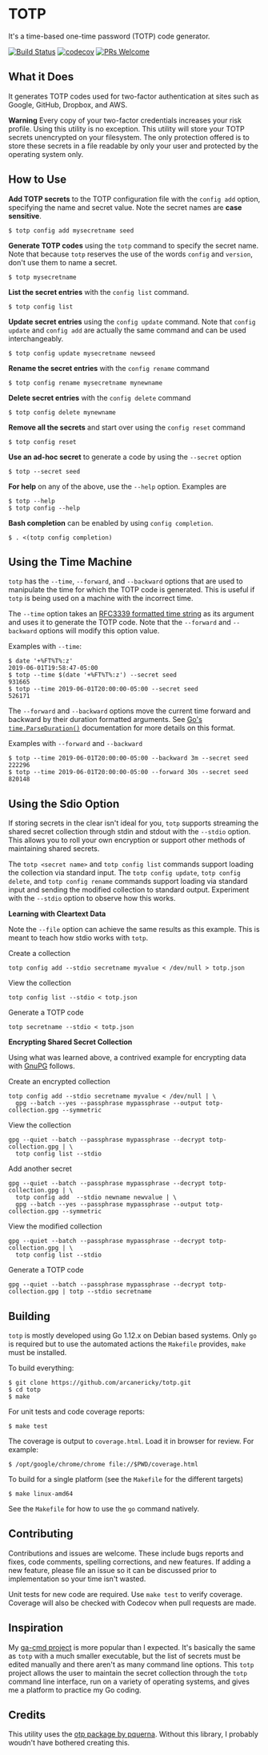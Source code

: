# TOTP

It's a time-based one-time password (TOTP) code generator.

[![Build Status](https://travis-ci.com/arcanericky/totp.svg?branch=master)](https://travis-ci.com/arcanericky/totp)
[![codecov](https://codecov.io/gh/arcanericky/totp/branch/master/graph/badge.svg)](https://codecov.io/gh/arcanericky/totp)
[![PRs Welcome](https://img.shields.io/badge/PRs-welcome-brightgreen.svg)](http://makeapullrequest.com)

## What it Does

It generates TOTP codes used for two-factor authentication at sites such as Google, GitHub, Dropbox, and AWS.

**Warning**
Every copy of your two-factor credentials increases your risk profile. Using this utility is no exception. This utility will store your TOTP secrets unencrypted on your filesystem. The only protection offered is to store these secrets in a file readable by only your user and protected by the operating system only.

## How to Use

**Add TOTP secrets** to the TOTP configuration file with the `config add` option, specifying the name and secret value. Note the secret names are **case sensitive**.

```
$ totp config add mysecretname seed
```

**Generate TOTP codes** using the `totp` command to specify the secret name. Note that because `totp` reserves the use of the words `config` and `version`, don't use them to name a secret.

```
$ totp mysecretname
```

**List the secret entries** with the `config list` command.

```
$ totp config list
```

**Update secret entries** using the `config update` command. Note that `config update` and `config add` are actually the same command and can be used interchangeably.

```
$ totp config update mysecretname newseed
```

**Rename the secret entries** with the `config rename` command

```
$ totp config rename mysecretname mynewname
```

**Delete secret entries** with the `config delete` command

```
$ totp config delete mynewname
```

**Remove all the secrets** and start over using the `config reset` command

```
$ totp config reset
```

**Use an ad-hoc secret** to generate a code by using the `--secret` option

```
$ totp --secret seed
```

**For help** on any of the above, use the `--help` option. Examples are

```
$ totp --help
$ totp config --help
```

**Bash completion** can be enabled by using `config completion`.

```
$ . <(totp config completion)
```

## Using the Time Machine

`totp` has the `--time`, `--forward`, and `--backward` options that are used to manipulate the time for which the TOTP code is generated. This is useful if `totp` is being used on a machine with the incorrect time.

The `--time` option takes an [RFC3339 formatted time string](https://tools.ietf.org/html/rfc3339) as its argument and uses it to generate the TOTP code. Note that the `--forward` and `--backward` options will modify this option value.

Examples with `--time`:

```
$ date '+%FT%T%:z'
2019-06-01T19:58:47-05:00
$ totp --time $(date '+%FT%T%:z') --secret seed
931665
$ totp --time 2019-06-01T20:00:00-05:00 --secret seed
526171
```

The `--forward` and `--backward` options move the current time forward and backward by their duration formatted arguments. See [Go's `time.ParseDuration()`](https://golang.org/pkg/time/#ParseDuration) documentation for more details on this format.

Examples with `--forward` and `--backward`

```
$ totp --time 2019-06-01T20:00:00-05:00 --backward 3m --secret seed
222296
$ totp --time 2019-06-01T20:00:00-05:00 --forward 30s --secret seed
820148
```

## Using the Sdio Option

If storing secrets in the clear isn't ideal for you, `totp` supports streaming the shared secret collection through stdin and stdout with the `--stdio` option. This allows you to roll your own encryption or support other methods of maintaining shared secrets.

The `totp <secret name>` and `totp config list` commands support loading the collection via standard input. The 
`totp config update`, `totp config delete`, and `totp config rename` commands support loading via standard input and sending the modified collection to standard output. Experiment with the `--stdio` option to observe how this works.

**Learning with Cleartext Data**

Note the `--file` option can achieve the same results as this example. This is meant to teach how stdio works with `totp`.

Create a collection

```
totp config add --stdio secretname myvalue < /dev/null > totp.json
```

View the collection

```
totp config list --stdio < totp.json
```

Generate a TOTP code

```
totp secretname --stdio < totp.json
```

**Encrypting Shared Secret Collection**

Using what was learned above, a contrived example for encrypting data with [GnuPG](https://gnupg.org/) follows.

Create an encrypted collection
```
totp config add --stdio secretname myvalue < /dev/null | \
  gpg --batch --yes --passphrase mypassphrase --output totp-collection.gpg --symmetric
```

View the collection

```
gpg --quiet --batch --passphrase mypassphrase --decrypt totp-collection.gpg | \
  totp config list --stdio
```

Add another secret

```
gpg --quiet --batch --passphrase mypassphrase --decrypt totp-collection.gpg | \
  totp config add  --stdio newname newvalue | \
  gpg --batch --yes --passphrase mypassphrase --output totp-collection.gpg --symmetric
```

View the modified collection

```
gpg --quiet --batch --passphrase mypassphrase --decrypt totp-collection.gpg | \
  totp config list --stdio
```

Generate a TOTP code

```
gpg --quiet --batch --passphrase mypassphrase --decrypt totp-collection.gpg | totp --stdio secretname
```

## Building

`totp` is mostly developed using Go 1.12.x on Debian based systems. Only `go` is required but to use the automated actions the `Makefile` provides, `make` must be installed.

To build everything:

```
$ git clone https://github.com/arcanericky/totp.git
$ cd totp
$ make
```

For unit tests and code coverage reports:

```
$ make test
```

The coverage is output to `coverage.html`. Load it in browser for review. For example:

```
$ /opt/google/chrome/chrome file://$PWD/coverage.html
```

To build for a single platform (see the `Makefile` for the different targets)

```
$ make linux-amd64
```

See the `Makefile` for how to use the `go` command natively.

## Contributing

Contributions and issues are welcome. These include bugs reports and fixes, code comments, spelling corrections, and new features. If adding a new feature, please file an issue so it can be discussed prior to implementation so your time isn't wasted.

Unit tests for new code are required. Use `make test` to verify coverage. Coverage will also be checked with Codecov when pull requests are made.

## Inspiration

My [ga-cmd project](https://github.com/arcanericky/ga-cmd) is more popular than I expected. It's basically the same as `totp` with a much smaller executable, but the list of secrets must be edited manually and there aren't as many command line options. This `totp` project allows the user to maintain the secret collection through the `totp` command line interface, run on a variety of operating systems, and gives me a platform to practice my Go coding.

## Credits

This utility uses the [otp package by pquerna](https://github.com/pquerna/otp). Without this library, I probably woudn't have bothered creating this.